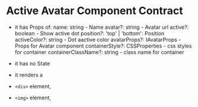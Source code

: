 # Active Avatar Component Contract

- it has Props of:
	name: string - Name
  avatar?: string - Avatar url
  active?: boolean - Show active dot
  position?: 'top' | 'bottom': Position
  activeColor?: string - Dot aactive color
  avatarProps?: IAvatarProps - Props for Avatar component
  containerStyle?: CSSProperties - css styles for container
  containerClassName?: string - class name for container

- it has no State

- it renders a

-  `<div>` element,

-  `<img>` element,